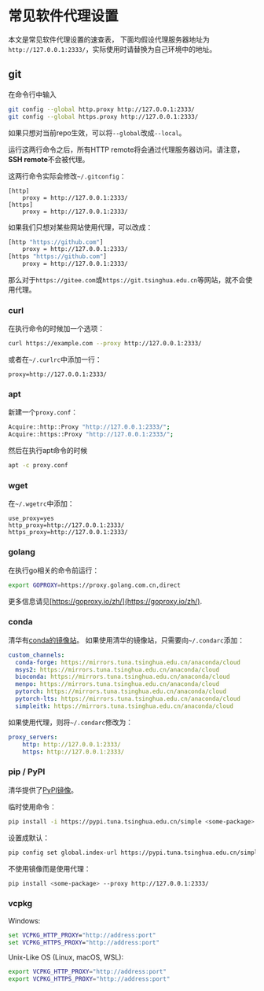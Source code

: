 # 常见软件代理设置

本文是常见软件代理设置的速查表，
下面均假设代理服务器地址为 `http://127.0.0.1:2333/`，实际使用时请替换为自己环境中的地址。

## git

在命令行中输入

```bash
git config --global http.proxy http://127.0.0.1:2333/
git config --global https.proxy http://127.0.0.1:2333/
```

如果只想对当前repo生效，可以将`--global`改成`--local`。

运行这两行命令之后，所有HTTP remote将会通过代理服务器访问。请注意，**SSH remote**不会被代理。

这两行命令实际会修改`~/.gitconfig`：

```gitconfig
[http]
    proxy = http://127.0.0.1:2333/
[https]
    proxy = http://127.0.0.1:2333/
```

如果我们只想对某些网站使用代理，可以改成：

```bash
[http "https://github.com"]
    proxy = http://127.0.0.1:2333/
[https "https://github.com"]
    proxy = http://127.0.0.1:2333/
```

那么对于`https://gitee.com`或`https://git.tsinghua.edu.cn`等网站，就不会使用代理。

### curl

在执行命令的时候加一个选项：

```bash
curl https://example.com --proxy http://127.0.0.1:2333/
```

或者在`~/.curlrc`中添加一行：

```curlrc
proxy=http://127.0.0.1:2333/
```

### apt

新建一个`proxy.conf`：

```bash
Acquire::http::Proxy "http://127.0.0.1:2333/";
Acquire::https::Proxy "http://127.0.0.1:2333/";
```

然后在执行apt命令的时候

```bash
apt -c proxy.conf
```

### wget

在`~/.wgetrc`中添加：

```wgetrc
use_proxy=yes
http_proxy=http://127.0.0.1:2333/
https_proxy=http://127.0.0.1:2333/
```

### golang

在执行go相关的命令前运行：

```bash
export GOPROXY=https://proxy.golang.com.cn,direct
```

更多信息请见[https://goproxy.io/zh/](https://goproxy.io/zh/).

### conda

清华有[conda的镜像站](https://mirrors.tuna.tsinghua.edu.cn/help/anaconda/)。
如果使用清华的镜像站，只需要向`~/.condarc`添加：
```yaml
custom_channels:
  conda-forge: https://mirrors.tuna.tsinghua.edu.cn/anaconda/cloud
  msys2: https://mirrors.tuna.tsinghua.edu.cn/anaconda/cloud
  bioconda: https://mirrors.tuna.tsinghua.edu.cn/anaconda/cloud
  menpo: https://mirrors.tuna.tsinghua.edu.cn/anaconda/cloud
  pytorch: https://mirrors.tuna.tsinghua.edu.cn/anaconda/cloud
  pytorch-lts: https://mirrors.tuna.tsinghua.edu.cn/anaconda/cloud
  simpleitk: https://mirrors.tuna.tsinghua.edu.cn/anaconda/cloud
```

如果使用代理，则将`~/.condarc`修改为：

```yaml
proxy_servers:
    http: http://127.0.0.1:2333/
    https: http://127.0.0.1:2333/
```

### pip / PyPI

清华提供了[PyPI镜像](https://mirrors.tuna.tsinghua.edu.cn/help/pypi/)。

临时使用命令：

```bash
pip install -i https://pypi.tuna.tsinghua.edu.cn/simple <some-package>
```

设置成默认：

```bash
pip config set global.index-url https://pypi.tuna.tsinghua.edu.cn/simple
```

不使用镜像而是使用代理：

```bash
pip install <some-package> --proxy http://127.0.0.1:2333/
```

### vcpkg

Windows:

```cmd
set VCPKG_HTTP_PROXY="http://address:port"
set VCPKG_HTTPS_PROXY="http://address:port"
```

Unix-Like OS (Linux, macOS, WSL):

```bash
export VCPKG_HTTP_PROXY="http://address:port"
export VCPKG_HTTPS_PROXY="http://address:port"
```
